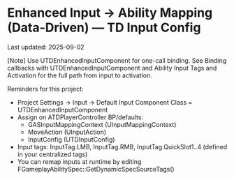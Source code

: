 # Enhanced Input → Ability Mapping (Data-Driven) — TD Input Config

Last updated: 2025-09-02

[Note] Use UTDEnhancedInputComponent for one-call binding. See Binding callbacks with UTDEnhancedInputComponent and Ability Input Tags and Activation for the full path from input to activation.

Reminders for this project:
- Project Settings → Input → Default Input Component Class = UTDEnhancedInputComponent
- Assign on ATDPlayerController BP/defaults:
  - GASInputMappingContext (UInputMappingContext)
  - MoveAction (UInputAction)
  - InputConfig (UTDInputConfig)
- Input tags: InputTag.LMB, InputTag.RMB, InputTag.QuickSlot1..4 (defined in your centralized tags)
- You can remap inputs at runtime by editing FGameplayAbilitySpec::GetDynamicSpecSourceTags()